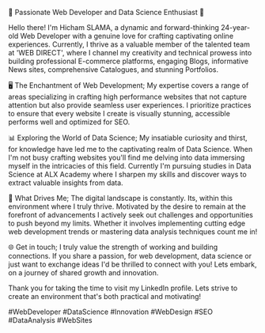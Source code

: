 🌟 Passionate Web Developer and Data Science Enthusiast 🌟

Hello there! I'm Hicham SLAMA, a dynamic and forward-thinking 24-year-old Web Developer with a genuine love for crafting captivating online experiences. Currently, I thrive as a valuable member of the talented team at 'WEB DIRECT', where I channel my creativity and technical prowess into building professional E-commerce platforms, engaging Blogs, informative News sites, comprehensive Catalogues, and stunning Portfolios.

🖥️ The Enchantment of Web Development; My expertise covers a range of areas specializing in crafting high performance websites that not capture attention but also provide seamless user experiences. I prioritize practices to ensure that every website I create is visually stunning, accessible performs well and optimized for SEO.

📊 Exploring the World of Data Science; My insatiable curiosity and thirst, for knowledge have led me to the captivating realm of Data Science. When I'm not busy crafting websites you'll find me delving into data immersing myself in the intricacies of this field. Currently I'm pursuing studies in Data Science at ALX Academy where I sharpen my skills and discover ways to extract valuable insights from data.

🚀 What Drives Me; The digital landscape is constantly. Its, within this environment where I truly thrive. Motivated by the desire to remain at the forefront of advancements I actively seek out challenges and opportunities to push beyond my limits. Whether it involves implementing cutting edge web development trends or mastering data analysis techniques count me in!

🌐 Get in touch; I truly value the strength of working and building connections. If you share a passion, for web development, data science or just want to exchange ideas I'd be thrilled to connect with you! Lets embark, on a journey of shared growth and innovation.

Thank you for taking the time to visit my LinkedIn profile. Lets strive to create an environment that's both practical and motivating!

#WebDeveloper #DataScience #Innovation #WebDesign #SEO #DataAnalysis #WebSites

